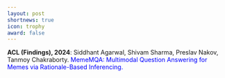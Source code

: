 ```yaml
---
layout: post
shortnews: true
icon: trophy
award: false
---
```



<b>ACL (Findings), 2024</b>: Siddhant Agarwal, Shivam Sharma, Preslav Nakov, Tanmoy Chakraborty. <font color="blue">MemeMQA: Multimodal Question Answering for Memes via Rationale-Based Inferencing.</font>


